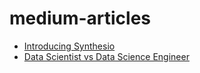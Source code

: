 # medium-articles

* [Introducing Synthesio](synthesio-engineering/introducting-synthesio.md)
* [Data Scientist vs Data Science Engineer](synthesio-engineering/data-scientist-vs-data-science-engineer.md)